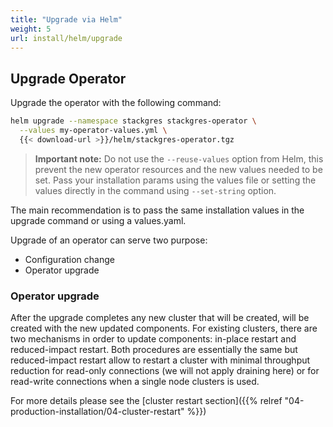 ```yaml
---
title: "Upgrade via Helm"
weight: 5
url: install/helm/upgrade
---
```


## Upgrade Operator

Upgrade the operator with the following command:

```bash
helm upgrade --namespace stackgres stackgres-operator \
  --values my-operator-values.yml \
  {{< download-url >}}/helm/stackgres-operator.tgz
```

>**Important note:** Do not use the `--reuse-values` option from Helm, this prevent the new operator resources and the new values needed to be set. Pass your installation params using the values file or setting the values directly in the command using `--set-string` option.

The main recommendation is to pass the same installation values in the upgrade command or using a values.yaml.

Upgrade of an operator can serve two purpose:

* Configuration change
* Operator upgrade

### Operator upgrade

After the upgrade completes any new cluster that will be created, will be created with the new
 updated components.
For existing clusters, there are two mechanisms in order to update components: in-place restart
 and reduced-impact restart. Both procedures are essentially the same but reduced-impact restart
 allow to restart a cluster with minimal throughput reduction for read-only connections (we will
 not apply draining here) or for read-write connections when a single node clusters is used.

For more details please see the [cluster restart section]({{% relref "04-production-installation/04-cluster-restart" %}})